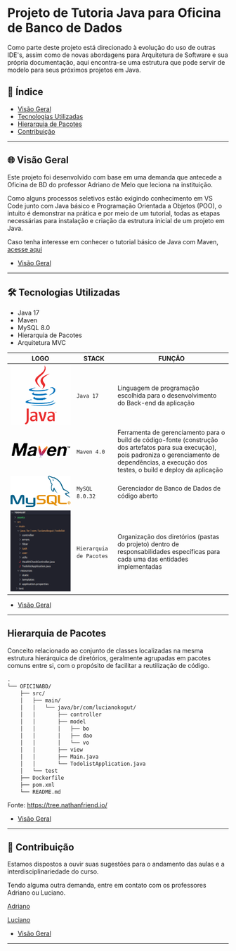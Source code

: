 # Projeto de Tutoria Java para Oficina de Banco de Dados

Como parte deste projeto está direcionado à evolução do uso de outras IDE's, assim como de novas abordagens para Arquitetura de Software e sua própria documentação, aqui encontra-se uma estrutura que pode servir de modelo para seus próximos projetos em Java.

## 🎯 Índice

- [Visão Geral](#-índice)
- [Tecnologias Utilizadas](#-tecnologias-utilizadas)
- [Hierarquia de Pacotes](#hierarquia-de-pacotes)
- [Contribuição](#🤝-contribuição)

---

## 🌐 Visão Geral

Este projeto foi desenvolvido com base em uma demanda que antecede a Oficina de BD do professor Adriano de Melo que leciona na instituição. 

Como alguns processos seletivos estão exigindo conhecimento em VS Code junto com Java básico e Programação Orientada a Objetos (POO), o intuito é demonstrar na prática e por meio de um tutorial, todas as etapas necessárias para instalação e criação da estrutura inicial de um projeto em Java.

Caso tenha interesse em conhecer o tutorial básico de Java com Maven, [acesse aqui](JAVA-MAVEN.md)

- [Visão Geral](#-índice)
---

## 🛠 Tecnologias Utilizadas

* Java 17
* Maven
* MySQL 8.0
* Hierarquia de Pacotes
* Arquitetura MVC

|LOGO           |STACK                              |FUNÇÃO                       |
|---------------|-----------------------------------|-----------------------------|
| ![Java 17](assets/icons/java-logo-icon.png) | `Java 17` | Linguagem de programação escolhida para o desenvolvimento do Back-end da aplicação |
| ![Maven](assets/icons/apache-maven-icon.png) | `Maven 4.0` | Ferramenta de gerenciamento para o build de código-fonte (construção dos artefatos para sua execução), pois padroniza o gerenciamento de dependências, a execução dos testes, o build e deploy da aplicação |
| ![MySQL 8.0](assets/icons/mysql-logo-icon.png)  | `MySQL 8.0.32` | Gerenciador de Banco de Dados de código aberto |
| ![Package Hierarchy](assets/icons/img-hierarquia.png)  | `Hierarquia de Pacotes` | Organização dos diretórios (pastas do projeto) dentro de responsabilidades específicas para cada uma das entidades implementadas |

- [Visão Geral](#-índice)
---

## Hierarquia de Pacotes

Conceito relacionado ao conjunto de classes localizadas na mesma estrutura hierárquica de diretórios, geralmente agrupadas em pacotes comuns entre si, com o propósito de facilitar a reutilização de código.

```shell
.
└── OFICINABD/
    ├── src/
    │   ├── main/
    │   │   └── java/br/com/lucianokogut/
    │   │       ├── controller
    │   │       ├── model
    │   │       │   ├── bo
    │   │       │   ├── dao
    │   │       │   └── vo
    │   │       ├── view
    │   │       ├── Main.java
    │   │       └── TodolistApplication.java
    │   └── test
    ├── Dockerfile
    ├── pom.xml
    └── README.md
```

Fonte: https://tree.nathanfriend.io/

- [Visão Geral](#-índice)
---

## 🤝 Contribuição

Estamos dispostos a ouvir suas sugestões para o andamento das aulas e a interdisciplinariedade do curso.

Tendo alguma outra demanda, entre em contato com os professores Adriano ou Luciano.

[Adriano](adriano.melo@prof.sc.senac.br)

[Luciano](luciano.kogut@prof.sc.senac.br)

- [Visão Geral](#-índice)
---